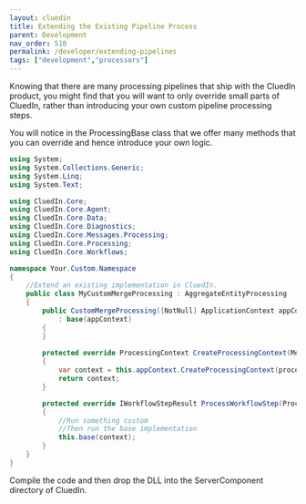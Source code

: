```yaml
---
layout: cluedin
title: Extending the Existing Pipeline Process
parent: Development
nav_order: 510
permalink: /developer/extending-pipelines
tags: ["development","processors"]
---
```


Knowing that there are many processing pipelines that ship with the CluedIn product, you might find that you will want to only override small parts of CluedIn, rather than introducing your own custom pipeline processing steps. 

You will notice in the ProcessingBase class that we offer many methods that you can override and hence introduce your own logic. 

```csharp
using System;
using System.Collections.Generic;
using System.Linq;
using System.Text;

using CluedIn.Core;
using CluedIn.Core.Agent;
using CluedIn.Core.Data;
using CluedIn.Core.Diagnostics;
using CluedIn.Core.Messages.Processing;
using CluedIn.Core.Processing;
using CluedIn.Core.Workflows;

namespace Your.Custom.Namespace
{
	//Extend an existing implementation in CluedIn.
    public class MyCustomMergeProcessing : AggregateEntityProcessing
    {      
        public CustomMergeProcessing([NotNull] ApplicationContext appContext)
            : base(appContext)
        {
        }
       
        protected override ProcessingContext CreateProcessingContext(MergeEntityCommand processCommand)
        {
            var context = this.appContext.CreateProcessingContext(processCommand).WithExecutionOption(ExecutionOptions.PreferMasterDataStore).WithExecutionOption(ExecutionOptions.Overwrite).WithExecutionOption(ExecutionOptions.Force);
            return context;
        }

        protected override IWorkflowStepResult ProcessWorkflowStep(ProcessingContext context, MergeEntityCommand processCommand)
        {
        	//Run something custom
        	//Then run the base implementation
        	this.base(context);
        }                    
    }
}
```

Compile the code and then drop the DLL into the ServerComponent directory of CluedIn. 